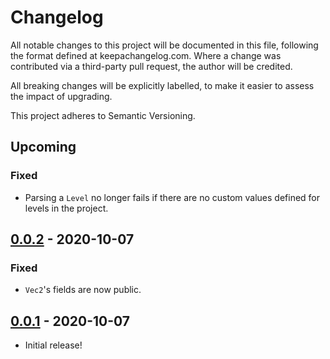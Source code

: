 # Changelog

All notable changes to this project will be documented in this file, following the format defined at keepachangelog.com. Where a change was contributed via a third-party pull request, the author will be credited.

All breaking changes will be explicitly labelled, to make it easier to assess the impact of upgrading.

This project adheres to Semantic Versioning.

## Upcoming

### Fixed

* Parsing a `Level` no longer fails if there are no custom values defined for levels in the project.

## [0.0.2] - 2020-10-07

### Fixed

* `Vec2`'s fields are now public.

## [0.0.1] - 2020-10-07

* Initial release!

[0.0.2]: https://github.com/17cupsofcoffee/ogmo3/compare/0.0.1..0.0.2
[0.0.1]: https://github.com/17cupsofcoffee/ogmo3/compare/41a781f..0.0.1